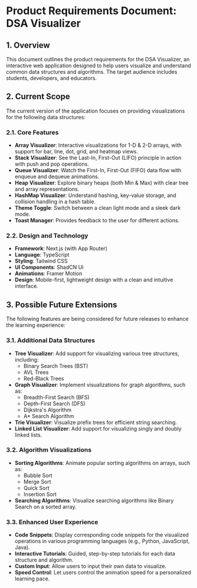 # Product Requirements Document: DSA Visualizer

## 1. Overview

This document outlines the product requirements for the DSA Visualizer, an interactive web application designed to help users visualize and understand common data structures and algorithms. The target audience includes students, developers, and educators.

## 2. Current Scope

The current version of the application focuses on providing visualizations for the following data structures:

### 2.1. Core Features

*   **Array Visualizer**: Interactive visualizations for 1-D & 2-D arrays, with support for bar, line, dot, grid, and heatmap views.
*   **Stack Visualizer**: See the Last-In, First-Out (LIFO) principle in action with push and pop operations.
*   **Queue Visualizer**: Watch the First-In, First-Out (FIFO) data flow with enqueue and dequeue animations.
*   **Heap Visualizer**: Explore binary heaps (both Min & Max) with clear tree and array representations.
*   **HashMap Visualizer**: Understand hashing, key-value storage, and collision handling in a hash table.
*   **Theme Toggle**: Switch between a clean light mode and a sleek dark mode.
*   **Toast Manager**: Provides feedback to the user for different actions.

### 2.2. Design and Technology

*   **Framework**: Next.js (with App Router)
*   **Language**: TypeScript
*   **Styling**: Tailwind CSS
*   **UI Components**: ShadCN UI
*   **Animations**: Framer Motion
*   **Design**: Mobile-first, lightweight design with a clean and intuitive interface.

## 3. Possible Future Extensions

The following features are being considered for future releases to enhance the learning experience:

### 3.1. Additional Data Structures

*   **Tree Visualizer**: Add support for visualizing various tree structures, including:
    *   Binary Search Trees (BST)
    *   AVL Trees
    *   Red-Black Trees
*   **Graph Visualizer**: Implement visualizations for graph algorithms, such as:
    *   Breadth-First Search (BFS)
    *   Depth-First Search (DFS)
    *   Dijkstra's Algorithm
    *   A* Search Algorithm
*   **Trie Visualizer**: Visualize prefix trees for efficient string searching.
*   **Linked List Visualizer**: Add support for visualizing singly and doubly linked lists.

### 3.2. Algorithm Visualizations

*   **Sorting Algorithms**: Animate popular sorting algorithms on arrays, such as:
    *   Bubble Sort
    *   Merge Sort
    *   Quick Sort
    *   Insertion Sort
*   **Searching Algorithms**: Visualize searching algorithms like Binary Search on a sorted array.

### 3.3. Enhanced User Experience

*   **Code Snippets**: Display corresponding code snippets for the visualized operations in various programming languages (e.g., Python, JavaScript, Java).
*   **Interactive Tutorials**: Guided, step-by-step tutorials for each data structure and algorithm.
*   **Custom Input**: Allow users to input their own data to visualize.
*   **Speed Control**: Let users control the animation speed for a personalized learning pace.
